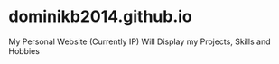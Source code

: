 # dominikb2014.github.io

My Personal Website (Currently IP)
Will Display my Projects, Skills and Hobbies
